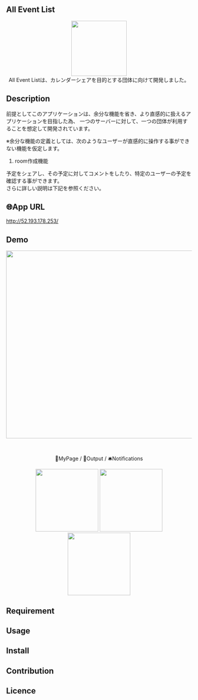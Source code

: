 ## All Event List
<p align="center">
  <a href="http://52.193.178.253/"><img src="https://user-images.githubusercontent.com/72126639/98492068-19415a80-227a-11eb-8145-ff3575b3ee82.png" height="150px;" /></a>
<br>
All Event Listは、カレンダーシェアを目的とする団体に向けて開発しました。
</p>

## Description

前提としてこのアプリケーションは、余分な機能を省き、より直感的に扱えるアプリケーションを目指した為、  一つのサーバーに対して、一つの団体が利用することを想定して開発されています。  
	
※余分な機能の定義としては、次のようなユーザーが直感的に操作する事ができない機能を仮定します。
1. room作成機能   
	
	
予定をシェアし、その予定に対してコメントをしたり、特定のユーザーの予定を確認する事ができます。  
さらに詳しい説明は下記を参照ください。  



## 🌐App URL
<http://52.193.178.253/>

## Demo
<p align="center">
  <img src="https://i.gyazo.com/40584bf7ddf948b1e7e94cab09cbc2a4.gif" height="510px;" />
</p>
<br>

<p align="center">
 👔MyPage / 📎Output / 🛎Notifications
</p>

<p align="center">
<img src="https://i.gyazo.com/ea44e602cbab8b211fa7a3df95b1b21b.jpg" height="170px;" >  <img src="https://i.gyazo.com/c5c9389d2e9f434d35a0a4c412eda777.gif"  height="170px;" >  <img src="https://i.gyazo.com/191a57eed7d221e222e7c6da449d67b5.png"  height="170px;" >
</p>

## Requirement

## Usage

## Install

## Contribution

## Licence



<style type="text/css">
	.area {
		/* boxレイアウトの指定 */
		display: box;
		display: -webkit-box;
		display: -moz-box;

		/* 配置したボックスを左右中央寄せにする */
		box-pack: center;
		-webkit-box-pack: center;
		-moz-box-pack: center;

		<!-- border: 1px solid #ccc; -->
		<!-- border-radius: 5px; -->
	}
	.item {
		width: 50px;
		height: 20px;
		font-size: 50px;
		
		text-align: center;
		color: #444;
		margin: 10px;
	}
